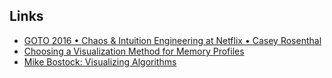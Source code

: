 ## Links
- [GOTO 2016 • Chaos & Intuition Engineering at Netflix • Casey Rosenthal](https://www.youtube.com/watch?v=Q4nniyAarbs)
- [Choosing a Visualization Method for Memory Profiles](https://hackernoon.com/a-tale-of-javascript-performance-6011615523e8)
- [Mike Bostock: Visualizing Algorithms](https://bost.ocks.org/mike/algorithms/)
